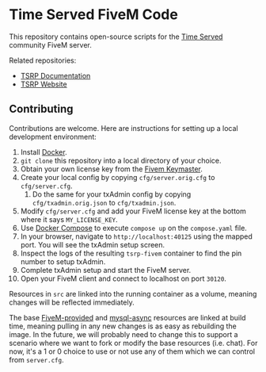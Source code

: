 # Time Served FiveM Code
This repository contains open-source scripts for the [Time Served](https://www.timeservedrp.com) community FiveM server.

Related repositories:
- [TSRP Documentation](https://github.com/openmailbox/tsrp-docs)
- [TSRP Website](https://github.com/openmailbox/tsrp-web)

## Contributing
Contributions are welcome. Here are instructions for setting up a local development environment:
1. Install [Docker](https://www.docker.com/).
1. `git clone` this repository into a local directory of your choice.
1. Obtain your own license key from the [Fivem Keymaster](https://keymaster.fivem.net/).
1. Create your local config by copying `cfg/server.orig.cfg` to `cfg/server.cfg`.
    1. Do the same for your txAdmin config by copying `cfg/txadmin.orig.json` to `cfg/txadmin.json`.
1. Modify `cfg/server.cfg` and add your FiveM license key at the bottom where it says `MY_LICENSE_KEY`.
1. Use [Docker Compose](https://docs.docker.com/compose/) to execute `compose up` on the `compose.yaml` file.
1. In your browser, navigate to `http://localhost:40125` using the mapped port. You will see the txAdmin setup screen.
1. Inspect the logs of the resulting `tsrp-fivem` container to find the pin number to setup txAdmin.
1. Complete txAdmin setup and start the FiveM server.
1. Open your FiveM client and connect to localhost on port `30120`.

Resources in `src` are linked into the running container as a volume, meaning changes will be reflected immediately.

The base [FiveM-provided](https://github.com/citizenfx/cfx-server-data/tree/master/resources) and [mysql-async](https://github.com/brouznouf/fivem-mysql-async) resources are linked at build time, meaning pulling in any new changes is as easy as rebuilding the image. In the future, we will probably need to change this to support a scenario where we want to fork or modify the base resources (i.e. chat). For now, it's a 1 or 0 choice to use or not use any of them which we can control from `server.cfg`.
